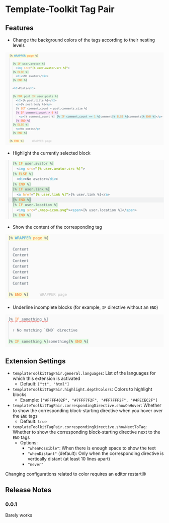# Template-Toolkit Tag Pair

## Features

- Change the background colors of the tags according to their nesting levels

![rainbow](https://raw.githubusercontent.com/shio-yaamaa/vscode-template-toolkit-tag-pair/master/images/rainbow.png)

- Highlight the currently selected block

![selected-block](https://raw.githubusercontent.com/shio-yaamaa/vscode-template-toolkit-tag-pair/master/images/selected-block.png)

- Show the content of the corresponding tag

![corresponding-tag](https://raw.githubusercontent.com/shio-yaamaa/vscode-template-toolkit-tag-pair/master/images/corresponding-tag.png)

- Underline incomplete blocks (for example, `IF` directive without an `END`)

![incomplete-block](https://raw.githubusercontent.com/shio-yaamaa/vscode-template-toolkit-tag-pair/master/images/incomplete-block.png)

## Extension Settings

- `templateToolkitTagPair.general.languages`: List of the languages for which this extension is activated
  - Default: `["tt", "html"]`
- `templateToolkitTagPair.highlight.depthColors`: Colors to highlight blocks
  - Example: `["#FFFF402F", "#7FFF7F2F", "#FF7FFF2F", "#4FECEC2F"]`
- `templateToolkitTagPair.correspondingDirective.showOnHover`: Whether to show the corresponding block-starting directive when you hover over the `END` tags
  - Default: `true`
- `templateToolkitTagPair.correspondingDirective.showNextToTag`: Whether to show the corresponding block-starting directive next to the `END` tags
  - Options:
    - `"whenPossible"`: When there is enough space to show the text
    - `"whenDistant"` (default): Only when the corresponding directive is vertically distant (at least 10 lines apart)
    - `"never"`

Changing configurations related to color requires an editor restart😢

## Release Notes

### 0.0.1

Barely works
